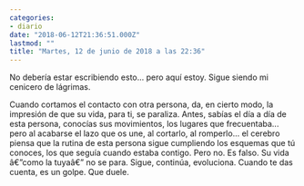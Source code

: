 ```yaml
---
categories:
- diario
date: "2018-06-12T21:36:51.000Z"
lastmod: ""
title: "Martes, 12 de junio de 2018 a las 22:36"
---
```


No debería estar escribiendo esto... pero aquí estoy. Sigue siendo mi cenicero de lágrimas.

Cuando cortamos el contacto con otra persona, da, en cierto modo, la impresión de que su vida, para ti, se paraliza. Antes, sabías el día a día de esta persona, conocías sus movimientos, los lugares que frecuentaba... pero al acabarse el lazo que os une, al cortarlo, al romperlo... el cerebro piensa que la rutina de esta persona sigue cumpliendo los esquemas que tú conoces, los que seguía cuando estaba contigo.
Pero no. Es falso. Su vida â€”como la tuyaâ€” no se para. Sigue, continúa, evoluciona. Cuando te das cuenta, es un golpe. Que duele.